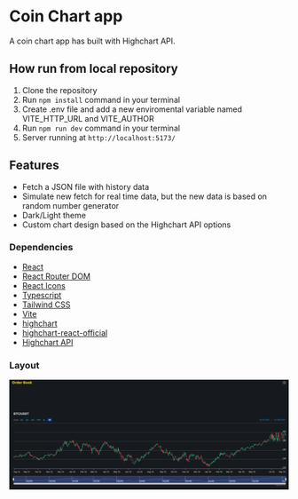 # **Coin Chart app**

A coin chart app has built with Highchart API.

## How run from local repository

1. Clone the repository
2. Run `npm install` command in your terminal
3. Create .env file and add a new enviromental variable named VITE_HTTP_URL and VITE_AUTHOR
4. Run `npm run dev` command in your terminal
5. Server running at `http://localhost:5173/`

## Features

- Fetch a JSON file with history data
- Simulate new fetch for real time data, but the new data is based on random number generator
- Dark/Light theme
- Custom chart design based on the Highchart API options

### Dependencies

- [React](https://react.dev/)
- [React Router DOM](https://www.npmjs.com/package/react-router-dom)
- [React Icons](https://www.npmjs.com/package/react-icons)
- [Typescript](https://www.typescriptlang.org/)
- [Tailwind CSS](https://tailwindcss.com/)
- [Vite](https://vitejs.dev/)
- [highchart](https://github.com/highcharts/highcharts)
- [highchart-react-official](https://github.com/highcharts/highcharts-react)
- [Highchart API](https://api.highcharts.com/highstock/)

### Layout

![layout picture](https://github.com/ev0clu/coin-chart/blob/main/layout.png?raw=true)

